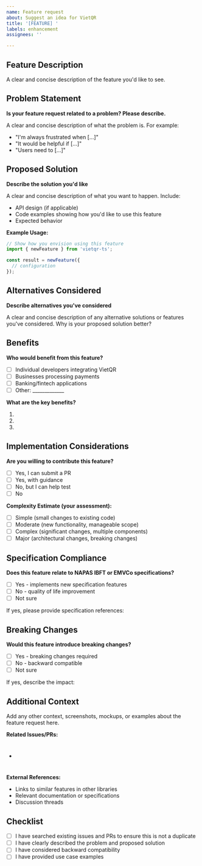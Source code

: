 ```yaml
---
name: Feature request
about: Suggest an idea for VietQR
title: '[FEATURE] '
labels: enhancement
assignees: ''

---
```


## Feature Description

A clear and concise description of the feature you'd like to see.

## Problem Statement

**Is your feature request related to a problem? Please describe.**

A clear and concise description of what the problem is. For example:
- "I'm always frustrated when [...]"
- "It would be helpful if [...]"
- "Users need to [...]"

## Proposed Solution

**Describe the solution you'd like**

A clear and concise description of what you want to happen. Include:

- API design (if applicable)
- Code examples showing how you'd like to use this feature
- Expected behavior

**Example Usage:**

```typescript
// Show how you envision using this feature
import { newFeature } from 'vietqr-ts';

const result = newFeature({
  // configuration
});
```

## Alternatives Considered

**Describe alternatives you've considered**

A clear and concise description of any alternative solutions or features you've considered. Why is your proposed solution better?

## Benefits

**Who would benefit from this feature?**

- [ ] Individual developers integrating VietQR
- [ ] Businesses processing payments
- [ ] Banking/fintech applications
- [ ] Other: _____________

**What are the key benefits?**

1.
2.
3.

## Implementation Considerations

**Are you willing to contribute this feature?**

- [ ] Yes, I can submit a PR
- [ ] Yes, with guidance
- [ ] No, but I can help test
- [ ] No

**Complexity Estimate (your assessment):**

- [ ] Simple (small changes to existing code)
- [ ] Moderate (new functionality, manageable scope)
- [ ] Complex (significant changes, multiple components)
- [ ] Major (architectural changes, breaking changes)

## Specification Compliance

**Does this feature relate to NAPAS IBFT or EMVCo specifications?**

- [ ] Yes - implements new specification features
- [ ] No - quality of life improvement
- [ ] Not sure

If yes, please provide specification references:

## Breaking Changes

**Would this feature introduce breaking changes?**

- [ ] Yes - breaking changes required
- [ ] No - backward compatible
- [ ] Not sure

If yes, describe the impact:

## Additional Context

Add any other context, screenshots, mockups, or examples about the feature request here.

**Related Issues/PRs:**

- #

**External References:**

- Links to similar features in other libraries
- Relevant documentation or specifications
- Discussion threads

## Checklist

- [ ] I have searched existing issues and PRs to ensure this is not a duplicate
- [ ] I have clearly described the problem and proposed solution
- [ ] I have considered backward compatibility
- [ ] I have provided use case examples
